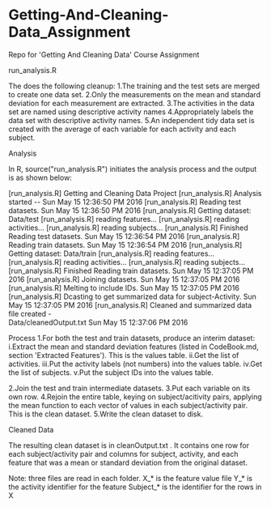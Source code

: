# Getting-And-Cleaning-Data_Assignment
Repo for 'Getting And Cleaning Data' Course Assignment

run_analysis.R

The does the following cleanup:
1.The training and the test sets are merged to create one data set.
2.Only the measurements on the mean and standard deviation for each measurement
are extracted. 
3.The activities in the data set are named using descriptive activity names
4.Appropriately labels the data set with descriptive activity names. 
5.An independent tidy data set is created with the average of each variable 
for each activity and each subject. 

Analysis 

In R, source("run_analysis.R") initiates the analysis process and the output is
as shown below:

[run_analysis.R] Getting and Cleaning Data Project 
[run_analysis.R] Analysis started --  Sun May 15 12:36:50 PM 2016 
[run_analysis.R] Reading test datasets. Sun May 15 12:36:50 PM 2016 
[run_analysis.R] Getting dataset: Data/test 
[run_analysis.R]   reading features... 
[run_analysis.R]   reading activities... 
[run_analysis.R]   reading subjects... 
[run_analysis.R] Finished Reading test datasets. Sun May 15
                                                          12:36:54 PM 2016 
[run_analysis.R] Reading train datasets. Sun May 15 12:36:54 PM 2016 
[run_analysis.R] Getting dataset: Data/train 
[run_analysis.R]   reading features... 
[run_analysis.R]   reading activities... 
[run_analysis.R]   reading subjects... 
[run_analysis.R] Finished Reading train datasets. Sun May 15
                                                           12:37:05 PM 2016 
[run_analysis.R] Joining datasets. Sun May 15 12:37:05 PM 2016 
[run_analysis.R] Melting to include IDs. Sun May 15 12:37:05 PM 
                                                   2016 
[run_analysis.R] Dcasting to get summarized data for subject-Activity. 
                        Sun May 15 12:37:05 PM 2016 
[run_analysis.R] Cleaned and summarized data file created -  
                        Data/cleanedOutput.txt Sun May 15 12:37:06 PM 2016 

Process
1.For both the test and train datasets, produce an interim dataset: 
        i.Extract the mean and standard deviation features
        (listed in CodeBook.md, section 'Extracted Features'). 
        This is the  values  table.
        ii.Get the list of activities.
        iii.Put the activity labels (not numbers) into the  values  table.
        iv.Get the list of subjects.
        v.Put the subject IDs into the  values  table.

2.Join the test and train intermediate datasets.
3.Put each variable on its own row.
4.Rejoin the entire table, keying on subject/acitivity pairs, applying the mean 
function to each vector of values in each subject/activity pair. This is the 
clean dataset.
5.Write the clean dataset to disk.

Cleaned Data

The resulting clean dataset is in cleanOutput.txt . It contains one row for each
subject/activity pair and columns for subject, activity, and each feature that
was a mean or standard deviation from the original dataset.

Note:
three files are read in each folder.
X_* is the feature value file
Y_* is the activity identifier for the feature 
Subject_* is the identifier for the rows in X
